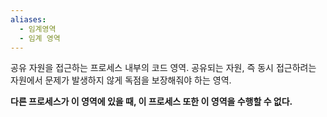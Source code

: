 ```yaml
---
aliases:
  - 임계영역
  - 임계 영역
---
```

공유 자원을 접근하는 프로세스 내부의 코드 영역.
공유되는 자원, 즉 동시 접근하려는 자원에서 문제가 발생하지 않게 독점을 보장해줘야 하는 영역. 

**다른 프로세스가 이 영역에 있을 때, 이 프로세스 또한 이 영역을 수행할 수 없다.**
  